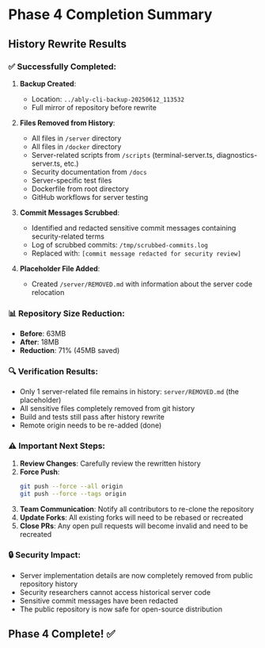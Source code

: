# Phase 4 Completion Summary

## History Rewrite Results

### ✅ Successfully Completed:

1. **Backup Created**: 
   - Location: `../ably-cli-backup-20250612_113532`
   - Full mirror of repository before rewrite

2. **Files Removed from History**:
   - All files in `/server` directory
   - All files in `/docker` directory  
   - Server-related scripts from `/scripts` (terminal-server.ts, diagnostics-server.ts, etc.)
   - Security documentation from `/docs`
   - Server-specific test files
   - Dockerfile from root directory
   - GitHub workflows for server testing

3. **Commit Messages Scrubbed**:
   - Identified and redacted sensitive commit messages containing security-related terms
   - Log of scrubbed commits: `/tmp/scrubbed-commits.log`
   - Replaced with: `[commit message redacted for security review]`

4. **Placeholder File Added**:
   - Created `/server/REMOVED.md` with information about the server code relocation

### 📊 Repository Size Reduction:
- **Before**: 63MB
- **After**: 18MB
- **Reduction**: 71% (45MB saved)

### 🔍 Verification Results:
- Only 1 server-related file remains in history: `server/REMOVED.md` (the placeholder)
- All sensitive files completely removed from git history
- Build and tests still pass after history rewrite
- Remote origin needs to be re-added (done)

### ⚠️ Important Next Steps:

1. **Review Changes**: Carefully review the rewritten history
2. **Force Push**: 
   ```bash
   git push --force --all origin
   git push --force --tags origin
   ```
3. **Team Communication**: Notify all contributors to re-clone the repository
4. **Update Forks**: All existing forks will need to be rebased or recreated
5. **Close PRs**: Any open pull requests will become invalid and need to be recreated

### 🔒 Security Impact:
- Server implementation details are now completely removed from public repository history
- Security researchers cannot access historical server code
- Sensitive commit messages have been redacted
- The public repository is now safe for open-source distribution

## Phase 4 Complete! ✅